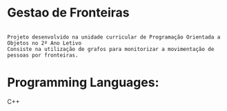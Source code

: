# Gestao de Fronteiras
```

Projeto desenvolvido na unidade curricular de Programação Orientada a Objetos no 2º Ano Letivo
Consiste na utilização de grafos para monitorizar a movimentação de pessoas por fronteiras.

```

# Programming Languages:
C++
